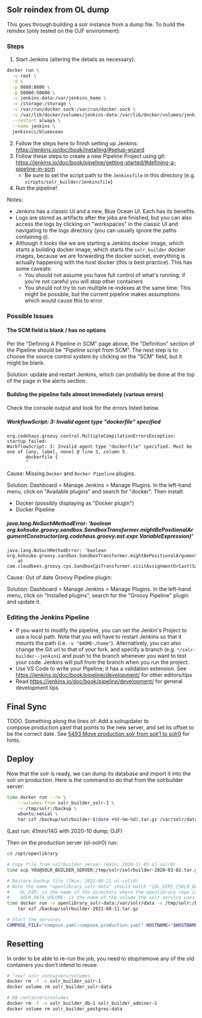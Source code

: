 
## Solr reindex from OL dump

This goes through building a solr instance from a dump file. To build the reindex (only tested on the OJF environment):

### Steps
1. Start Jenkins (altering the details as necessary):
```bash
docker run \
  -u root \
  -d \
  -p 8080:8080 \
  -p 50000:50000 \
  -v jenkins-data:/var/jenkins_home \
  -v /storage:/storage \
  -v /var/run/docker.sock:/var/run/docker.sock \
  -v /var/lib/docker/volumes/jenkins-data:/var/lib/docker/volumes/jenkins-data \
  --restart always \
  --name jenkins \
  jenkinsci/blueocean
```
2. Follow the steps here to finish setting up Jenkins: https://jenkins.io/doc/book/installing/#setup-wizard
3. Follow these steps to create a new Pipeline Project using git: https://jenkins.io/doc/book/pipeline/getting-started/#defining-a-pipeline-in-scm
    - Be sure to set the script path to the `Jenkinsfile` in this directory (e.g. `scripts/solr_builder/Jenkinsfile`)
4. Run the pipeline!

Notes:
- Jenkins has a classic UI and a new, Blue Ocean UI. Each has its benefits.
- Logs are stored as artifacts after the jobs are finished, but you can also access the logs by clicking on "workspaces" in the classic UI and navigating to the logs directory (you can usually ignore the paths containing `@`).
- Although it _looks_ like we are starting a Jenkins docker image, which starts a building docker image, which starts the `solr_builder` docker images, because we are forwarding the docker socket, everything is actually happening with the host docker (this is best practice). This has some caveats:
    - You should not assume you have full control of what's running; if you're not careful you will stop other containers
    - You should not try to run multiple re-indexes at the same time. This might be possible, but the current pipeline makes assumptions which would cause this to error

### Possible Issues
#### The SCM field is blank / has no options
Per the "Defining A Pipeline in SCM" page above, the "Definition" section of the Pipeline should be "Pipeline script from SCM". The next step is to choose the source control system by clicking on the "SCM" field, but it might be blank.

Solution: update and restart Jenkins, which can probably be done at the top of the page in the alerts section.

#### Building the pipeline fails almost immediately (various errors)

Check the console output and look for the errors listed below.

##### WorkflowScript: 3: Invalid agent type "dockerfile" specified #####
```
org.codehaus.groovy.control.MultipleCompilationErrorsException: startup failed:
WorkflowScript: 3: Invalid agent type "dockerfile" specified. Must be one of [any, label, none] @ line 3, column 5.
       dockerfile {
       ^
```
Cause: Missing `Docker` and `Docker Pipeline` plugins.

Solution: Dashboard > Manage Jenkins > Manage Plugins. In the left-hand menu, click on "Available plugins" and search for "docker". Then install:
- Docker (possibly displaying as "Docker plugin")
- Docker Pipeline

##### java.lang.NoSuchMethodError: 'boolean org.kohsuke.groovy.sandbox.SandboxTransformer.mightBePositionalArgumentConstructor(org.codehaus.groovy.ast.expr.VariableExpression)' #####
```
java.lang.NoSuchMethodError: 'boolean org.kohsuke.groovy.sandbox.SandboxTransformer.mightBePositionalArgumentConstructor(org.codehaus.groovy.ast.expr.VariableExpression)'
	at com.cloudbees.groovy.cps.SandboxCpsTransformer.visitAssignmentOrCast(SandboxCpsTransformer.java:93)
```
Cause: Out of date Groovy Pipeline plugin:

Solution: Dashboard > Manage Jenkins > Manage Plugins. In the left-hand menu, click on "Installed plugins", search for the "Groovy Pipeline" plugin and update it.


### Editing the Jenkins Pipeline
- If you want to modify the pipeline, you can set the Jenkin's Project to use a local path. Note that you will have to restart Jenkins so that it mounts the path (i.e. `-v "$HOME:/home"`). Alternatively, you can also change the Git url to that of your fork, and specify a branch (e.g. `*/solr-builder--jenkins`) and push to the branch whenever you want to test your code. Jenkins will pull from the branch when you run the project.
- Use VS Code to write your Pipeline; it has a validation extension. See https://jenkins.io/doc/book/pipeline/development/ for other editors/tips
- Read https://jenkins.io/doc/book/pipeline/development/ for general development tips

## Final Sync

TODO. Something along the lines of: Add a solrupdater to compose.production.yaml that points to the new server, and set its offset to be the correct date. See [5493 Move production solr from solr1 to solr0](https://github.com/internetarchive/openlibrary/issues/5493) for hints.

## Deploy

Now that the solr is ready, we can dump its database and import it into the solr on production. Here is the command to do that from the solrbuilder server:

```sh
time docker run --rm \
    --volumes-from solr_builder_solr-1 \
    -v /tmp/solr:/backup \
    ubuntu:xenial \
    tar czf /backup/solrbuilder-$(date +%Y-%m-%d).tar.gz /var/solr/data
```

(Last run: 41min/14G with 2020-10 dump; OJF)

Then on the production server (ol-solr0) run:

```sh
cd /opt/openlibrary

# Copy file from solrbuilder server (4min; 2020-11-05 ol-solr0)
time scp YOU@SOLR_BUILDER_SERVER:/tmp/solr/solrbuilder-2020-03-02.tar.gz /tmp/solr/solrbuilder-2020-03-02.tar.gz

# Restore backup file (7min; 2021-08-11 ol-solr0)
# Note the name "openlibrary_solr-data" should match "{OL_DIR}_{SOLR_DATA_VOLUME}", where:
#    OL_DIR: is the name of the directory where the openlibrary repo is; likely openlibrary
#    SOLR_DATA_VOLUME: is the name of the volume the solr service uses; defined in compose.yaml
time docker run -v openlibrary_solr-data:/var/solr/data -v /tmp/solr:/backup ubuntu:xenial \
    tar xzf /backup/solrbuilder-2021-08-11.tar.gz

# Start the services
COMPOSE_FILE="compose.yaml:compose.production.yaml" HOSTNAME="$HOSTNAME"docker compose --profile=ol-solr0 up -d
```

## Resetting

In order to be able to re-run the job, you need to stop/remove any of the old containers you don't intend to reuse:

```sh
# "new" solr containers/volumes
docker rm -f -v solr_builder_solr-1
docker volume rm solr_builder_solr-data

# DB containers/volumes
docker rm -f -v solr_builder_db-1 solr_builder_adminer-1
docker volume rm solr_builder_postgres-data
```
